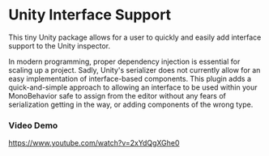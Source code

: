 # Unity Interface Support
This tiny Unity package allows for a user to quickly and easily add interface support to the Unity inspector.

In modern programming, proper dependency injection is essential for scaling up a project. Sadly, Unity's serializer does not currently allow for an easy implementation of interface-based components. This plugin adds a quick-and-simple approach to allowing an interface to be used within your MonoBehavior safe to assign from the editor without any fears of serialization getting in the way, or adding components of the wrong type.

### Video Demo
https://www.youtube.com/watch?v=2xYdQgXGhe0
